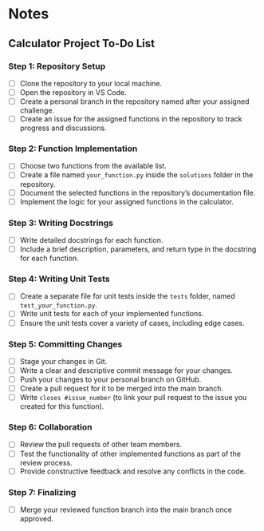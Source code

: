 # Notes

## Calculator Project To-Do List  

### Step 1: Repository Setup  

- [ ] Clone the repository to your local machine.  
- [ ] Open the repository in VS Code.  
- [ ] Create a personal branch in the repository named after your assigned challenge.
- [ ] Create an issue for the assigned functions in the repository to track
progress and discussions.

### Step 2: Function Implementation  

- [ ] Choose two functions from the available list.  
- [ ] Create a file named `your_function.py` inside the `solutions` folder in the
repository.
- [ ] Document the selected functions in the repository’s documentation file.  
- [ ] Implement the logic for your assigned functions in the calculator.  

### Step 3: Writing Docstrings

- [ ] Write detailed docstrings for each function.  
- [ ] Include a brief description, parameters, and return type in the docstring
for each function.  

### Step 4: Writing Unit Tests  

- [ ] Create a separate file for unit tests inside the `tests` folder,
named `test_your_function.py`.  
- [ ] Write unit tests for each of your implemented functions.  
- [ ] Ensure the unit tests cover a variety of cases, including edge cases.  

### Step 5: Committing Changes  

- [ ] Stage your changes in Git.  
- [ ] Write a clear and descriptive commit message for your changes.  
- [ ] Push your changes to your personal branch on GitHub.  
- [ ] Create a pull request for it to be merged into the main branch.  
- [ ] Write `closes #issue_number` (to link your pull request to the issue you
created for this function).

### Step 6: Collaboration  

- [ ] Review the pull requests of other team members.  
- [ ] Test the functionality of other implemented functions as part of the
review process.  
- [ ] Provide constructive feedback and resolve any conflicts in the code.  

### Step 7: Finalizing  

- [ ] Merge your reviewed function branch into the main branch once approved.
